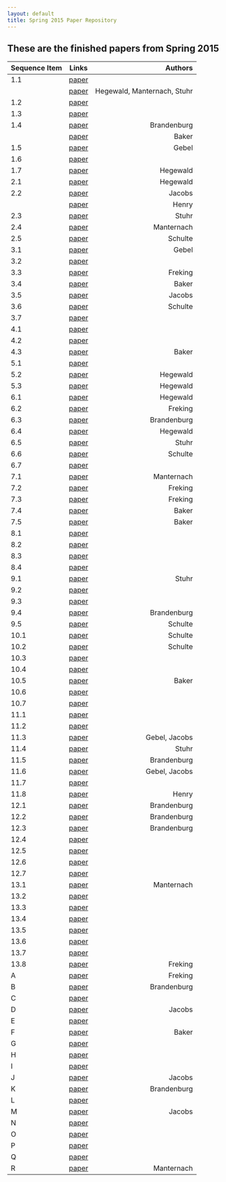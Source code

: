 ```yaml
---
layout: default
title: Spring 2015 Paper Repository
---
```


## These are the finished papers from Spring 2015

| Sequence Item | Links                                                  | Authors                                      |
|:--------------|:-------------------------------------------------------:|---------------------------------------------:|
| 1.1           | <a href="{{site.baseurl}}/journal/2015S/.pdf">paper</a> |                                              |
|               | <a href="{{site.baseurl}}/journal/2015S/hegewald-manternach-stuhr.pdf">paper</a> | Hegewald, Manternach, Stuhr  |
| 1.2           | <a href="{{site.baseurl}}/journal/2015S/.pdf">paper</a> |                                              |
| 1.3           | <a href="{{site.baseurl}}/journal/2015S/.pdf">paper</a> |                                              |
| 1.4           | <a href="{{site.baseurl}}/journal/2015S/construction-rhombus.pdf">paper</a> |   Brandenburg            |
|               | <a href="{{site.baseurl}}/journal/2015S/Baker-1-4.pdf">paper</a> | Baker                               |
| 1.5           | <a href="{{site.baseurl}}/journal/2015S/flexibility-rigidness-construction.pdf">paper</a> | Gebel      |
| 1.6           | <a href="{{site.baseurl}}/journal/2015S/.pdf">paper</a> |                                              |
| 1.7           | <a href="{{site.baseurl}}/journal/2015S/hegewald-theorem-rhombus.pdf">paper</a> | Hegewald             |
| 2.1           | <a href="{{site.baseurl}}/journal/2015S/kite-angle-congruence.pdf">paper</a> |  Hegewald               |
| 2.2           | <a href="{{site.baseurl}}/journal/2015S/Jacobs-extended-diagonals.pdf">paper</a> | Jacobs              |
|               | <a href="{{site.baseurl}}/journal/2015S/diagonals-kite-theorem.pdf">paper</a>  | Henry                 |
| 2.3           | <a href="{{site.baseurl}}/journal/2015S/stuhr-kite.pdf">paper</a> |        Stuhr                       |
| 2.4           | <a href="{{site.baseurl}}/journal/2015S/Manternach-2-4.pdf">paper</a> |  Manternach                    |
| 2.5           | <a href="{{site.baseurl}}/journal/2015S/CSchulte-2-5.pdf">paper</a> |  Schulte                         |
| 3.1           | <a href="{{site.baseurl}}/journal/2015S/rectangles-parallelograms.pdf">paper</a> |     Gebel           |
| 3.2           | <a href="{{site.baseurl}}/journal/2015S/.pdf">paper</a> |                                              |
| 3.3           | <a href="{{site.baseurl}}/journal/2015S/diagonals-rectangle.pdf">paper</a> |  Freking                  |
| 3.4           | <a href="{{site.baseurl}}/journal/2015S/Baker-3-4.pdf">paper</a> |       Baker                         |
| 3.5           | <a href="{{site.baseurl}}/journal/2015S/Jacobs-3-5.pdf">paper</a> |    Jacobs                          |
| 3.6           | <a href="{{site.baseurl}}/journal/2015S/CSchulte-3-6.pdf">paper</a> |  Schulte                         |
| 3.7           | <a href="{{site.baseurl}}/journal/2015S/.pdf">paper</a> |                                              |
| 4.1           | <a href="{{site.baseurl}}/journal/2015S/.pdf">paper</a> |                                              |
| 4.2           | <a href="{{site.baseurl}}/journal/2015S/.pdf">paper</a> |                                              |
| 4.3           | <a href="{{site.baseurl}}/journal/2015S/Baker-4-3.pdf">paper</a> |     Baker                           |
| 5.1           | <a href="{{site.baseurl}}/journal/2015S/.pdf">paper</a> |                                              |
| 5.2           | <a href="{{site.baseurl}}/journal/2015S/convex-pentagon-angles.pdf">paper</a> |   Hegewald             |
| 5.3           | <a href="{{site.baseurl}}/journal/2015S/convex-polygon-angles.pdf">paper</a> |   Hegewald              |
| 6.1           | <a href="{{site.baseurl}}/journal/2015S/equilateral-triangles.pdf">paper</a> |    Hegewald             |
| 6.2           | <a href="{{site.baseurl}}/journal/2015S/regular-rhombus.pdf">paper</a> |    Freking                    |
| 6.3           | <a href="{{site.baseurl}}/journal/2015S/irregular-rhombus.pdf">paper</a> |       Brandenburg           |
| 6.4           | <a href="{{site.baseurl}}/journal/2015S/equilateral-ptagons.pdf">paper</a> |  Hegewald                 |
| 6.5           | <a href="{{site.baseurl}}/journal/2015S/stuhr-6-5.pdf">paper</a> |        Stuhr                        |
| 6.6           | <a href="{{site.baseurl}}/journal/2015S/CSchulte-6-6.pdf">paper</a> |  Schulte                         |
| 6.7           | <a href="{{site.baseurl}}/journal/2015S/.pdf">paper</a> |                                              |
| 7.1           | <a href="{{site.baseurl}}/journal/2015S/Manternach-7-7.pdf">paper</a> |  Manternach                    |
| 7.2           | <a href="{{site.baseurl}}/journal/2015S/congruent-triangles.pdf">paper</a> | Freking                   |
| 7.3           | <a href="{{site.baseurl}}/journal/2015S/congruent-triangles-1.pdf">paper</a> | Freking                 |
| 7.4           | <a href="{{site.baseurl}}/journal/2015S/Baker-7-4.pdf">paper</a> |   Baker                             |
| 7.5           | <a href="{{site.baseurl}}/journal/2015S/Baker-7-5.pdf">paper</a> |   Baker                             |
| 8.1           | <a href="{{site.baseurl}}/journal/2015S/.pdf">paper</a> |                                              |
| 8.2           | <a href="{{site.baseurl}}/journal/2015S/.pdf">paper</a> |                                              |
| 8.3           | <a href="{{site.baseurl}}/journal/2015S/.pdf">paper</a> |                                              |
| 8.4           | <a href="{{site.baseurl}}/journal/2015S/.pdf">paper</a> |                                              |
| 9.1           | <a href="{{site.baseurl}}/journal/2015S/stuhr-9-1.pdf">paper</a> |    Stuhr                            |
| 9.2           | <a href="{{site.baseurl}}/journal/2015S/.pdf">paper</a> |                                              |
| 9.3           | <a href="{{site.baseurl}}/journal/2015S/.pdf">paper</a> |                                              |
| 9.4           | <a href="{{site.baseurl}}/journal/2015S/cyclic-quadrilaterals.pdf">paper</a> |  Brandenburg            |
| 9.5           | <a href="{{site.baseurl}}/journal/2015S/CSchulte-9-5.pdf">paper</a> |  Schulte                         |
| 10.1          | <a href="{{site.baseurl}}/journal/2015S/CSchulte-10-1.pdf">paper</a> | Schulte                         |
| 10.2          | <a href="{{site.baseurl}}/journal/2015S/CSchulte-10-2.pdf">paper</a> | Schulte                         |
| 10.3          | <a href="{{site.baseurl}}/journal/2015S/.pdf">paper</a> |                                              |
| 10.4          | <a href="{{site.baseurl}}/journal/2015S/.pdf">paper</a> |                                              |
| 10.5          | <a href="{{site.baseurl}}/journal/2015S/Baker-10-5.pdf">paper</a> |  Baker                             |
| 10.6          | <a href="{{site.baseurl}}/journal/2015S/.pdf">paper</a> |                                              |
| 10.7          | <a href="{{site.baseurl}}/journal/2015S/.pdf">paper</a> |                                              |
| 11.1          | <a href="{{site.baseurl}}/journal/2015S/.pdf">paper</a> |                                              |
| 11.2          | <a href="{{site.baseurl}}/journal/2015S/.pdf">paper</a> |                                              |
| 11.3          | <a href="{{site.baseurl}}/journal/2015S/constructing-perpendicular-line-2.pdf">paper</a> |   Gebel, Jacobs     |
| 11.4          | <a href="{{site.baseurl}}/journal/2015S/stuhr-11-4.pdf">paper</a> |         Stuhr                      |
| 11.5          | <a href="{{site.baseurl}}/journal/2015S/constructing-congruent-angle.pdf">paper</a> |  Brandenburg                    |
| 11.6          | <a href="{{site.baseurl}}/journal/2015S/Jacobs-11-6.pdf">paper</a> |  Gebel, Jacobs                    |
| 11.7          | <a href="{{site.baseurl}}/journal/2015S/.pdf">paper</a> |                                              |
| 11.8          | <a href="{{site.baseurl}}/journal/2015S/constructing-tangent-line.pdf">paper</a> |  Henry              |
| 12.1          | <a href="{{site.baseurl}}/journal/2015S/incircle-construction.pdf">paper</a> |       Brandenburg       |
| 12.2          | <a href="{{site.baseurl}}/journal/2015S/constructing-circumcircle.pdf">paper</a> |  Brandenburg        |
| 12.3          | <a href="{{site.baseurl}}/journal/2015S/constructing-congruent-line.pdf">paper</a> |   Brandenburg     |
| 12.4          | <a href="{{site.baseurl}}/journal/2015S/.pdf">paper</a> |                                              |
| 12.5          | <a href="{{site.baseurl}}/journal/2015S/.pdf">paper</a> |                                              |
| 12.6          | <a href="{{site.baseurl}}/journal/2015S/.pdf">paper</a> |                                              |
| 12.7          | <a href="{{site.baseurl}}/journal/2015S/.pdf">paper</a> |                                              |
| 13.1          | <a href="{{site.baseurl}}/journal/2015S/Manternach-13-1.pdf">paper</a> |   Manternach                  |
| 13.2          | <a href="{{site.baseurl}}/journal/2015S/.pdf">paper</a> |                                              |
| 13.3          | <a href="{{site.baseurl}}/journal/2015S/.pdf">paper</a> |                                              |
| 13.4          | <a href="{{site.baseurl}}/journal/2015S/.pdf">paper</a> |                                              |
| 13.5          | <a href="{{site.baseurl}}/journal/2015S/.pdf">paper</a> |                                              |
| 13.6          | <a href="{{site.baseurl}}/journal/2015S/.pdf">paper</a> |                                              |
| 13.7          | <a href="{{site.baseurl}}/journal/2015S/.pdf">paper</a> |                                              |
| 13.8          | <a href="{{site.baseurl}}/journal/2015S/equal-content-construction.pdf">paper</a> |  Freking           |
| A             | <a href="{{site.baseurl}}/journal/2015S/adjacent-angles-rhombus.pdf">paper</a> |   Freking             |
| B             | <a href="{{site.baseurl}}/journal/2015S/interior-angles-rhombus.pdf">paper</a> |        Brandenburg    |
| C             | <a href="{{site.baseurl}}/journal/2015S/.pdf">paper</a> |                                              |
| D             | <a href="{{site.baseurl}}/journal/2015S/kite-rhombus-parallelogram.pdf">paper</a> | Jacobs             |
| E             | <a href="{{site.baseurl}}/journal/2015S/.pdf">paper</a> |                                              |
| F             | <a href="{{site.baseurl}}/journal/2015S/Baker-F.pdf">paper</a> |  Baker                                |
| G             | <a href="{{site.baseurl}}/journal/2015S/.pdf">paper</a> |                                              |
| H             | <a href="{{site.baseurl}}/journal/2015S/.pdf">paper</a> |                                              |
| I             | <a href="{{site.baseurl}}/journal/2015S/.pdf">paper</a> |                                              |
| J             | <a href="{{site.baseurl}}/journal/2015S/Jacobs-J.pdf">paper</a> |    Jacobs                            |
| K             | <a href="{{site.baseurl}}/journal/2015S/construction-rhombus.pdf">paper</a> |   Brandenburg            |
| L             | <a href="{{site.baseurl}}/journal/2015S/.pdf">paper</a> |                                              |
| M             | <a href="{{site.baseurl}}/journal/2015S/definition-convex-pentagon.pdf">paper</a> |  Jacobs            |
| N             | <a href="{{site.baseurl}}/journal/2015S/.pdf">paper</a> |                                              |
| O             | <a href="{{site.baseurl}}/journal/2015S/.pdf">paper</a> |                                              |
| P             | <a href="{{site.baseurl}}/journal/2015S/.pdf">paper</a> |                                              |
| Q             | <a href="{{site.baseurl}}/journal/2015S/.pdf">paper</a> |                                              |
| R             | <a href="{{site.baseurl}}/journal/2015S/Manternach-Conjecture-R.pdf">paper</a> |     Manternach        |
